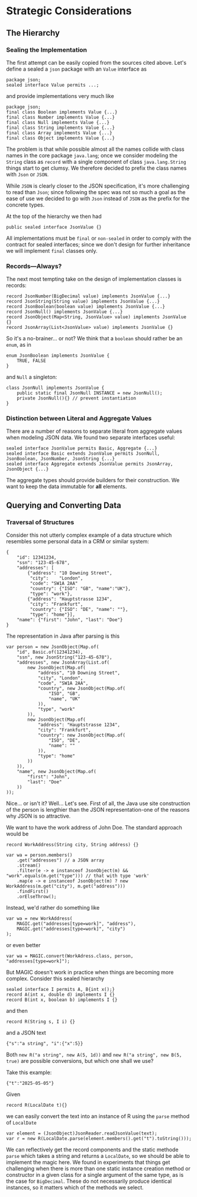 # Strategic Considerations

## The Hierarchy

### Sealing the Implementation

The first attempt can be easily copied from
the sources cited above. Let's define a sealed
a `json` package with an `Value` interface as

    package json;
    sealed interface Value permits ...;

and provide implementations very much like

    package json;
    final class Boolean implements Value {...}
    final class Number implements Value {...}
    final class Null implements Value {...}
    final class String implements Value {...}
    final class Array implements Value {...}
    final class Object implements Value {...}

The problem is that while possible almost
all the names collide with class names in the
core package `java.lang`; once we consider modeling
the `String` class as `record` with a single
component of class `java.lang.String` things
start to get clumsy. We therefore decided to
prefix the class names with `Json` or `JSON`.

While `JSON` is clearly closer to the JSON specification,
it's more challenging to read than `Json`; since
following the spec was not so much a goal as
the ease of use we decided to go with `Json` instead
of `JSON` as the prefix for the concrete types.

At the top of the hierarchy we then had

    public sealed interface JsonValue {}

All implementations must be `final` or `non-sealed`
in order to comply with the contract for sealed
interfaces; since we don't design for further
inheritance we will implement `final` classes only.

### Records—Always?

The next most tempting take on the design of implementation
classes is records:

    record JsonNumber(BigDecimal value) implements JsonValue {...}
    record JsonString(String value) implements JsonValue {...}
    record JsonBoolean(boolean value) implements JsonValue {...}
    record JsonNull() implements JsonValue {...}
    record JsonObject(Map<String, JsonValue> value) implements JsonValue {}
    record JsonArray(List<JsonValue> value) implements JsonValue {}

So it's a no-brainer... or not?
We think that a `boolean` should rather be an `enum`, as in

    enum JsonBoolean implements JsonValue {
        TRUE, FALSE
    }

and `Null` a singleton:

    class JsonNull implements JsonValue {
        public static final JsonNull INSTANCE = new JsonNull();
        private JsonNull(){} // prevent instantiation
    }

### Distinction between Literal and Aggregate Values

There are a number of reasons to separate literal from aggregate values
when modeling JSON data. We found two separate interfaces useful:

    sealed interface JsonValue permits Basic, Aggregate {...}
    sealed interface Basic extends JsonValue permits JsonNull, JsonBoolean, JsonNumber, JsonString {...}
    sealed interface Aggregate extends JsonValue permits JsonArray, JsonObject {...}

The aggregate types should provide builders for their construction.
We want to keep the data immutable for __all__ elements.


## Querying and Converting Data

### Traversal of Structures

Consider this not utterly complex example of
a data structure which resembles some personal data
in a CRM or similar system:

    {
        "id": 12341234,
        "ssn": "123-45-678",
        "addresses": [
            {"address": "10 Downing Street", 
             "city":    "London",
             "code": "SW1A 2AA"
             "country": {"ISO": "GB", "name":"UK"},
             "type": "work"},
            {"address": "Hauptstrasse 1234",
             "city": "Frankfurt",
             "country": {"ISO": "DE", "name": ""},
             "type": "home"}],
        "name": {"first": "John", "last": "Doe"}
    }

The representation in Java after parsing is this

    var person = new JsonObject(Map.of(
        "id", Basic.of(12341234),
        "ssn", new JsonString("123-45-678"),
        "addresses", new JsonArray(List.of(
            new JsonObject(Map.of(
                "address", "10 Downing Street",
                "city", "London",
                "code", "SW1A 2AA", 
                "country", new JsonObject(Map.of(
                    "ISO", "GB",
                    "name", "UK"
                )),
                "type", "work"
            )),
            new JsonObject(Map.of(
                "address": "Hauptstrasse 1234",
                "city": "Frankfurt",
                "country": new JsonObject(Map.of(
                    "ISO", "DE",
                    "name": ""
                )),
                "type": "home"
            ))
        )),
        "name", new JsonObject(Map.of(
            "first": "John",
            "last": "Doe"
        ))
    ));

Nice... or isn't it? Well... Let's see. First of all, the Java use site construction
of the person is lengthier than the JSON representation-one of the reasons why
JSON is so attractive.

We want to have the work address of John Doe.
The standard approach would be

    record WorkAddress(String city, String address) {}

    var wa = person.members()
        .get("addresses") // a JSON array
        .stream()
        .filter(e -> e instanceof JsonObject(m) && "work".equals(m.get("type"))) // that with type 'work'
        .map(e -> e instanceof JsonObject(m) ? new WorkAddress(m.get("city"), m.get("address")))
        .findFirst()
        .orElseThrow();

Instead, we'd rather do something like

    var wa = new WorkAddress(
        MAGIC.get("addresses[type=work]", "address"),
        MAGIC.get("addresses[type=work]", "city")
    );

or even better

    var wa = MAGIC.convert(WorkAdress.class, person, "addresses[type=work]");

But MAGIC doesn't work in practice when things are becoming more complex.
Consider this sealed hierarchy

    sealed interface I permits A, B{int x();}
    record A(int x, double d) implements I {}
    record B(int x, boolean b) implements I {}

and then

    record R(String s, I i) {}

and a JSON text

    {"s":"a string", "i":{"x":5}}

Both `new R("a string", new A(5, 1d))` and `new R("a string", new B(5, true)`
are possible conversions, but which one shall we use?

Take this example:

    {"t":"2025-05-05"}

Given

    record R(LocalDate t){}

we can easily convert the text into an instance of R using
the `parse` method of `LocalDate`

    var element = (JsonObject)JsonReader.readJsonValue(text);
    var r = new R(LocalDate.parse(element.members().get("t").toString()));

We can reflectively get the record components and the static
methode `parse` which takes a string and returns a `LocalDate`, so 
we should be able to implement the magic here.
We found in experiments that things get challenging when
there is more than one static instance creation method
or constructor
in a given class for a single 
argument of the same type, as is the case for `BigDecimal`.
These do not necessarily produce identical instances, so it matters
which of the methods we select.

